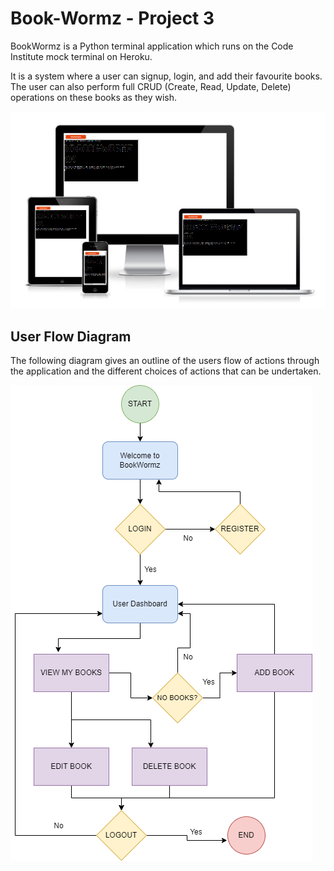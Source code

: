 # Book-Wormz - Project 3

BookWormz is a Python terminal application which runs on the Code Institute mock terminal on Heroku.

It is a system where a user can signup, login, and add their favourite books. The user can also perform full CRUD (Create, Read, Update, Delete) operations on these books as they wish.

<img src="https://github.com/kevinjohnkiely/book-wormz/blob/main/wireframesScreenshots/screengrab.jpg">

## User Flow Diagram

The following diagram gives an outline of the users flow of actions through the application and the different choices of actions that can be undertaken.

<img src="https://github.com/kevinjohnkiely/book-wormz/blob/main/wireframesScreenshots/UserFlowDiagram.png">